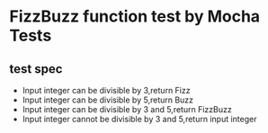 # FizzBuzz function test by Mocha Tests

## test spec
- Input integer can be divisible by 3,return Fizz
- Input integer can be divisible by 5,return Buzz
- Input integer can be divisible by 3 and 5,return FizzBuzz
- Input integer cannot be divisible by 3 and 5,return input integer